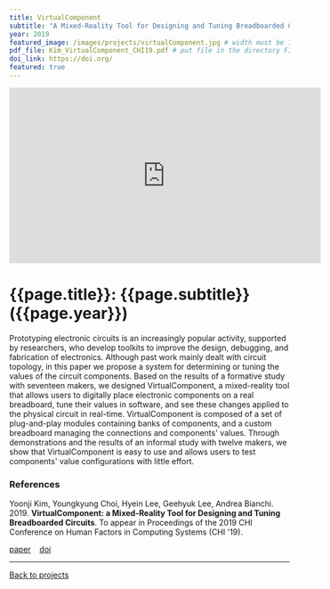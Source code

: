 ```yaml
---
title: VirtualComponent
subtitle: "A Mixed-Reality Tool for Designing and Tuning Breadboarded Circuits"
year: 2019
featured_image: /images/projects/virtualComponent.jpg # width must be 1600px	
pdf_file: Kim_VirtualComponent_CHI19.pdf # put file in the directory FILES
doi_link: https://doi.org/
featured: true
---
```


<!-- 
<div class="gallery" data-columns="1">
	<img src="/images/projects/example.jpg">
	<img src="/images/projects/example.jpg">
	<img src="/images/projects/example.jpg">
</div>
 -->

<iframe width="560" height="315" src="https://www.youtube.com/embed/xeq6MhjG2Vs" frameborder="0" allow="accelerometer; autoplay; encrypted-media; gyroscope; picture-in-picture" allowfullscreen></iframe>

<!-- DO NOT CHANGE MANUALLY -->
# {{page.title}}: {{page.subtitle}} ({{page.year}})

Prototyping electronic circuits is an increasingly popular activity, supported by researchers, who develop toolkits to improve the design, debugging, and fabrication of electronics. Although past work mainly dealt with circuit topology, in this paper we propose a system for determining or tuning the values of the circuit components. Based on the results of a formative study with seventeen makers, we designed VirtualComponent, a mixed-reality tool that allows users to digitally place electronic components on a real breadboard, tune their values in software, and see these changes applied to the physical circuit in real-time. VirtualComponent is composed of a set of plug-and-play modules containing banks of components, and a custom breadboard managing the connections and components' values. Through demonstrations and the results of an informal study with twelve makers, we show that VirtualComponent is easy to use and allows users to test components' value configurations with little effort.


### References

Yoonji Kim, Youngkyung Choi, Hyein Lee, Geehyuk Lee, Andrea Bianchi. 2019. **VirtualComponent: a Mixed-Reality Tool for Designing and Tuning Breadboarded Circuits**. To appear in Proceedings of the 2019 CHI Conference on Human Factors in Computing Systems (CHI '19).

<!-- DO NOT CHANGE MANUALLY -->
<a href="{{ site.url }}/files/{{ page.year }}/{{ page.pdf_file }}" target="_blank">paper</a>&nbsp;&nbsp;&nbsp;
<a href="{{ page.doi_link }}" target="_blank">doi</a>

--- 

<a href="/index.html" class="button button--large">Back to projects</a>